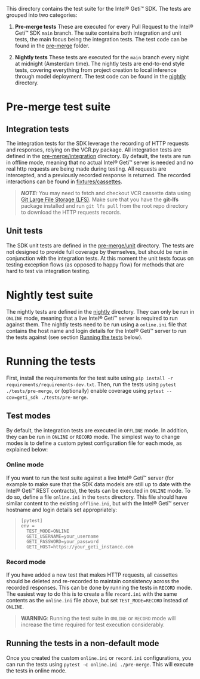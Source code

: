 This directory contains the test suite for the Intel® Geti™ SDK. The tests are grouped
into two categories:

1. **Pre-merge tests** These are executed for every Pull Request to the Intel® Geti™
   SDK `main` branch. The suite contains both integration and unit tests, the main focus
   being the integration tests. The test code can be found in
   the [pre-merge](pre-merge) folder.

2. **Nightly tests** These tests are executed for the `main` branch every night at
   midnight (Amsterdam time). The nightly tests are end-to-end style tests, covering
   everything from project creation to local inference through model deployment. The
   test code can be found in the [nightly](nightly) directory.

# Pre-merge test suite
## Integration tests
The integration tests for the SDK leverage the recording of HTTP requests and responses,
relying on the VCR.py package. All integration tests are defined in the
[pre-merge/integration](pre-merge/integration) directory. By default, the tests are run
in offline mode, meaning that no actual Intel® Geti™ server is needed and no real
http requests are being made during testing. All requests are intercepted, and a
previously recorded response is returned. The recorded interactions can be found in
[fixtures/cassettes](fixtures/cassettes).
> **_NOTE:_**  You may need to fetch and checkout VCR cassette data using [Git Large File Storage (LFS)](https://git-lfs.com/). Make sure that you have the **git-lfs** package installed and run `git lfs pull` from the root repo directory to download the HTTP requests records.

## Unit tests
The SDK unit tests are defined in the [pre-merge/unit](pre-merge/unit) directory. The
tests are not designed to provide full coverage by themselves, but should be run in
conjunction with the integration tests. At this moment the unit tests focus on testing
exception flows (as opposed to happy flow) for methods that are hard to test via
integration testing.

# Nightly test suite
The nightly tests are defined in the [nightly](nightly) directory. They can only be run in
`ONLINE` mode, meaning that a live Intel® Geti™ server is required to run against them. The
nightly tests need to be run using a `online.ini` file that contains the host name and
login details for the Intel® Geti™ server to run the tests against (see section
[Running the tests](#running-the-tests) below).

# Running the tests
First, install the requirements for the test suite using
`pip install -r requirements/requirements-dev.txt`. Then, run the tests using
`pytest ./tests/pre-merge`, or
(optionally) enable coverage using `pytest --cov=geti_sdk ./tests/pre-merge`.

## Test modes
By default, the integration tests are executed in `OFFLINE` mode. In addition, they
can be run in `ONLINE` or `RECORD` mode. The simplest way to change modes is to
define a custom pytest configuration file for each mode, as explained below:

### Online mode
If you want to run the test suite against a live Intel® Geti™ server (for example to make sure
that the SDK data models are still up to date with the Intel® Geti™ REST contracts), the tests
can be executed in `ONLINE` mode. To do so, define a file `online.ini` in the `tests`
directory. This file should have similar content to the existing `offline.ini`, but
with the Intel® Geti™ server hostname and login details set appropriately:

> ```shell
> [pytest]
> env =
>   TEST_MODE=ONLINE
>   GETI_USERNAME=your_username
>   GETI_PASSWORD=your_password
>   GETI_HOST=https://your_geti_instance.com
> ```

### Record mode
If you have added a new test that makes HTTP requests, all cassettes should be deleted
and re-recorded to maintain consistency across the recorded responses. This can be done
by running the tests in `RECORD` mode. The easiest way to do this is to create a file
`record.ini` with the same contents as the `online.ini` file above, but set
`TEST_MODE=RECORD` instead of `ONLINE`.

> **WARNING**: Running the test suite in `ONLINE` or `RECORD` mode will increase the
> time required for test execution considerably.

## Running the tests in a non-default mode
Once you created the custom `online.ini` or `record.ini` configurations, you can run
the tests using `pytest -c online.ini ./pre-merge`. This will execute the tests in
online mode.
